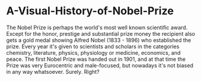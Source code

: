 # A-Visual-History-of-Nobel-Prize
The Nobel Prize is perhaps the world's most well known scientific award. Except for the honor, 
prestige and substantial prize money the recipient also gets a gold medal showing Alfred Nobel (1833 - 1896) who established the prize. 
Every year it's given to scientists and scholars in the categories chemistry, literature, physics, physiology or medicine, economics, and peace. 
The first Nobel Prize was handed out in 1901, and at that time the Prize was very Eurocentric and male-focused, 
but nowadays it's not biased in any way whatsoever. Surely. Right?
